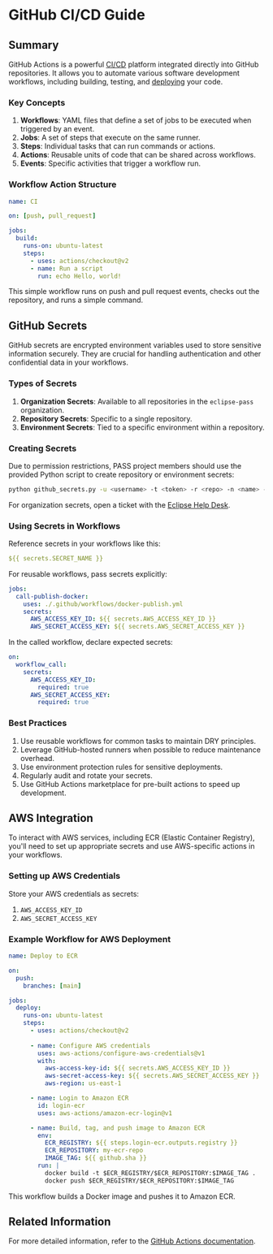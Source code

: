 # GitHub CI/CD Guide

## Summary

GitHub Actions is a powerful [CI/CD](./github-cicd.md) platform integrated directly into GitHub repositories. It allows you to automate various software development workflows, including building, testing, and [deploying](./README.md) your code.

### Key Concepts

1. **Workflows**: YAML files that define a set of jobs to be executed when triggered by an event.
2. **Jobs**: A set of steps that execute on the same runner.
3. **Steps**: Individual tasks that can run commands or actions.
4. **Actions**: Reusable units of code that can be shared across workflows.
5. **Events**: Specific activities that trigger a workflow run.

### Workflow Action Structure

```yaml
name: CI

on: [push, pull_request]

jobs:
  build:
    runs-on: ubuntu-latest
    steps:
      - uses: actions/checkout@v2
      - name: Run a script
        run: echo Hello, world!
```

This simple workflow runs on push and pull request events, checks out the repository, and runs a simple command.

## GitHub Secrets

GitHub secrets are encrypted environment variables used to store sensitive information securely. They are crucial for handling authentication and other confidential data in your workflows.

### Types of Secrets

1. **Organization Secrets**: Available to all repositories in the `eclipse-pass` organization.
2. **Repository Secrets**: Specific to a single repository.
3. **Environment Secrets**: Tied to a specific environment within a repository.

### Creating Secrets

Due to permission restrictions, PASS project members should use the provided Python script to create repository or environment secrets:

```bash
python github_secrets.py -u <username> -t <token> -r <repo> -n <name> -v <value> [-e <environment>]
```

For organization secrets, open a ticket with the [Eclipse Help Desk](https://gitlab.eclipse.org/eclipsefdn/helpdesk).

### Using Secrets in Workflows

Reference secrets in your workflows like this:

```yaml
${{ secrets.SECRET_NAME }}
```

For reusable workflows, pass secrets explicitly:

```yaml
jobs:
  call-publish-docker:
    uses: ./.github/workflows/docker-publish.yml
    secrets:
      AWS_ACCESS_KEY_ID: ${{ secrets.AWS_ACCESS_KEY_ID }}
      AWS_SECRET_ACCESS_KEY: ${{ secrets.AWS_SECRET_ACCESS_KEY }}
```

In the called workflow, declare expected secrets:

```yaml
on:
  workflow_call:
    secrets:
      AWS_ACCESS_KEY_ID:
        required: true
      AWS_SECRET_ACCESS_KEY:
        required: true
```
### Best Practices

1. Use reusable workflows for common tasks to maintain DRY principles.
2. Leverage GitHub-hosted runners when possible to reduce maintenance overhead.
3. Use environment protection rules for sensitive deployments.
4. Regularly audit and rotate your secrets.
5. Use GitHub Actions marketplace for pre-built actions to speed up development.

## AWS Integration

To interact with AWS services, including ECR (Elastic Container Registry), you'll need to set up appropriate secrets and use AWS-specific actions in your workflows.

### Setting up AWS Credentials

Store your AWS credentials as secrets:

1. `AWS_ACCESS_KEY_ID`
2. `AWS_SECRET_ACCESS_KEY`

### Example Workflow for AWS Deployment

```yaml
name: Deploy to ECR

on:
  push:
    branches: [main]

jobs:
  deploy:
    runs-on: ubuntu-latest
    steps:
      - uses: actions/checkout@v2
      
      - name: Configure AWS credentials
        uses: aws-actions/configure-aws-credentials@v1
        with:
          aws-access-key-id: ${{ secrets.AWS_ACCESS_KEY_ID }}
          aws-secret-access-key: ${{ secrets.AWS_SECRET_ACCESS_KEY }}
          aws-region: us-east-1

      - name: Login to Amazon ECR
        id: login-ecr
        uses: aws-actions/amazon-ecr-login@v1

      - name: Build, tag, and push image to Amazon ECR
        env:
          ECR_REGISTRY: ${{ steps.login-ecr.outputs.registry }}
          ECR_REPOSITORY: my-ecr-repo
          IMAGE_TAG: ${{ github.sha }}
        run: |
          docker build -t $ECR_REGISTRY/$ECR_REPOSITORY:$IMAGE_TAG .
          docker push $ECR_REGISTRY/$ECR_REPOSITORY:$IMAGE_TAG

```

This workflow builds a Docker image and pushes it to Amazon ECR.

## Related Information

For more detailed information, refer to the [GitHub Actions documentation](https://docs.github.com/en/actions).
```